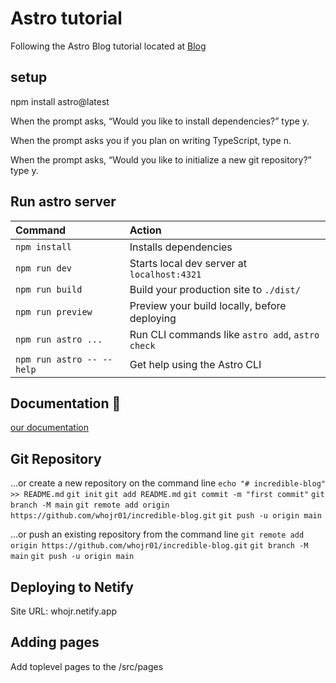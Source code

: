 # Astro tutorial

Following the Astro Blog tutorial located at [Blog](https://docs.astro.build/en/tutorial/1-setup/2/)

## setup

npm install astro@latest

When the prompt asks, “Would you like to install dependencies?” type y.

When the prompt asks you if you plan on writing TypeScript, type n.

When the prompt asks, “Would you like to initialize a new git repository?” type y.

## Run astro server

| Command                   | Action                                           |
| :------------------------ | :----------------------------------------------- |
| `npm install`             | Installs dependencies                            |
| `npm run dev`             | Starts local dev server at `localhost:4321`      |
| `npm run build`           | Build your production site to `./dist/`          |
| `npm run preview`         | Preview your build locally, before deploying     |
| `npm run astro ...`       | Run CLI commands like `astro add`, `astro check` |
| `npm run astro -- --help` | Get help using the Astro CLI                     |

## Documentation 👀

[our documentation](https://docs.astro.build)

## Git Repository

…or create a new repository on the command line
`echo "# incredible-blog" >> README.md`
`git init`
`git add README.md`
`git commit -m "first commit"`
`git branch -M main`
`git remote add origin https://github.com/whojr01/incredible-blog.git`
`git push -u origin main`

…or push an existing repository from the command line
`git remote add origin https://github.com/whojr01/incredible-blog.git`
`git branch -M main`
`git push -u origin main`

## Deploying to Netify

Site URL: whojr.netify.app

## Adding pages

Add toplevel pages to the /src/pages
